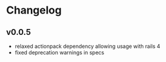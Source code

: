 # Changelog

## v0.0.5

* relaxed actionpack dependency allowing usage with rails 4
* fixed deprecation warnings in specs
